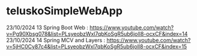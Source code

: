


# teluskoSimpleWebApp

23/10/2024 13 Spring Boot Web : https://www.youtube.com/watch?v=Pg90Xbsg078&list=PLsyeobzWxl7qbKoSgR5ub6jolI8-ocxCF&index=14
23/10/2024 14 Spring MCV and Layers : https://www.youtube.com/watch?v=5jHC0Cy87c4&list=PLsyeobzWxl7qbKoSgR5ub6jolI8-ocxCF&index=15

